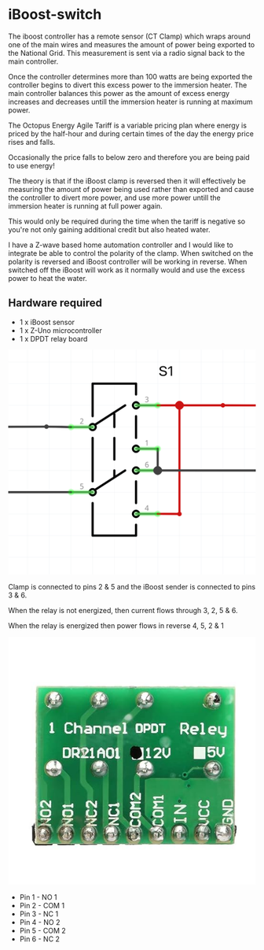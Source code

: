 # iBoost-switch

The iboost controller has a remote sensor (CT Clamp) which wraps around one of the main wires and measures the amount of power being exported to the National Grid.  This measurement is sent via a radio signal back to the main controller.

Once the controller determines more than 100 watts are being exported the controller begins to divert this excess power to the immersion heater. The main controller balances this power as the amount of excess energy increases and decreases untill the immersion heater is running at maximum power. 

The Octopus Energy Agile Tariff is a variable pricing plan where energy is priced by the half-hour and during certain times of the day the energy price rises and falls.

Occasionally the price falls to below zero and therefore you are being paid to use energy!

The theory is that if the iBoost clamp is reversed then it will effectively be measuring the amount of power being used rather than exported and cause the controller to divert more power, and use more power untill the immersion heater is running at full power again.

This would only be required during the time when the tariff is negative so you're not only gaining additional credit but also heated water.

I have a Z-wave based home automation controller and I would like to integrate be able to control the polarity of the clamp.  When switched on the polarity is reversed and iBoost controller will be working in reverse.  When switched off the iBoost will work as it normally would and use the excess power to heat the water.

## Hardware required

- 1 x iBoost sensor
- 1 x Z-Uno microcontroller
- 1 x DPDT relay board

![Relay connections](DPDT%20relay%20circuit.png)

Clamp is connected to pins 2 & 5 and the iBoost sender is connected to pins 3 & 6.

When the relay is not energized, then current flows through 3, 2, 5 & 6.

When the relay is energized then power flows in reverse 4, 5, 2 & 1

![Relay board](relay.jpg)

- Pin 1 - NO 1
- Pin 2 - COM 1
- Pin 3 - NC 1
- Pin 4 - NO 2
- Pin 5 - COM 2
- Pin 6 - NC 2


